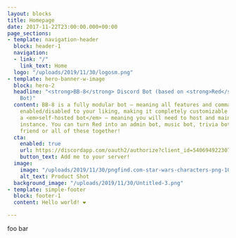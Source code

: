 ```yaml
---
layout: blocks
title: Homepage
date: 2017-11-22T23:00:00.000+00:00
page_sections:
- template: navigation-header
  block: header-1
  navigation:
  - link: "/"
    link_text: Home
  logo: "/uploads/2019/11/30/logosm.png"
- template: hero-banner-w-image
  block: hero-2
  headline: "<strong>BB-8</strong> Discord Bot (based on <strong>Red</strong> Discord
    Bot)"
  content: BB-8 is a fully modular bot – meaning all features and commands can be
    enabled/disabled to your liking, making it completely customizable. This is also
    a <em>self-hosted bot</em> – meaning you will need to host and maintain your own
    instance. You can turn Red into an admin bot, music bot, trivia bot, new best
    friend or all of these together!
  cta:
    enabled: true
    url: https://discordapp.com/oauth2/authorize?client_id=540694922307698690&scope=bot&permissions=2146958839
    button_text: Add me to your server!
  image:
    image: "/uploads/2019/11/30/pngfind.com-star-wars-characters-png-107724-3.png"
    alt_text: Product Shot
  background_image: "/uploads/2019/11/30/Untitled-3.png"
- template: simple-footer
  block: footer-1
  content: Hello world! ❤︎

---
```

foo bar